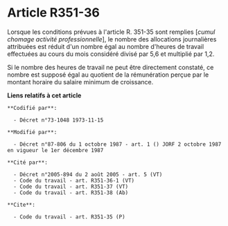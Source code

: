 # Article R351-36

Lorsque les conditions prévues à l'article R. 351-35 sont remplies [*cumul chomage activité professionnelle*], le nombre des
allocations journalières attribuées est réduit d'un nombre égal au nombre d'heures de travail effectuées au cours du mois
considéré divisé par 5,6 et multiplié par 1,2.

Si le nombre des heures de travail ne peut être directement constaté, ce nombre est supposé égal au quotient de la
rémunération perçue par le montant horaire du salaire minimum de croissance.

**Liens relatifs à cet article**

	**Codifié par**:

	  - Décret n°73-1048 1973-11-15

	**Modifié par**:

	  - Décret n°87-806 du 1 octobre 1987 - art. 1 () JORF 2 octobre 1987 en vigueur le 1er décembre 1987

	**Cité par**:

	  - Décret n°2005-894 du 2 août 2005 - art. 5 (VT)
	  - Code du travail - art. R351-36-1 (VT)
	  - Code du travail - art. R351-37 (VT)
	  - Code du travail - art. R351-38 (Ab)

	**Cite**:

	  - Code du travail - art. R351-35 (P)

